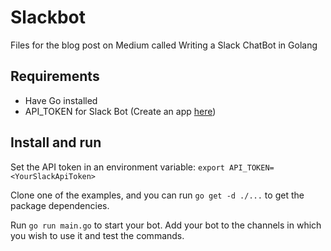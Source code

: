 # Slackbot

Files for the blog post on Medium called Writing a Slack ChatBot in Golang

## Requirements

- Have Go installed
- API_TOKEN for Slack Bot (Create an app [here](https://api.slack.com/apps))

## Install and run

Set the API token in an environment variable: `export API_TOKEN=<YourSlackApiToken>`

Clone one of the examples, and you can run `go get -d ./...` to get the package dependencies.

Run `go run main.go` to start your bot. Add your bot to the channels in which you wish to use it and test the commands.
